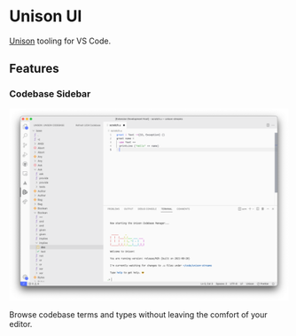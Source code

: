 # Unison UI

[Unison](https://www.unisonweb.org/) tooling for VS Code.

## Features

### Codebase Sidebar

![A screenshot of VS Code with Unison terms showing in the sidebar.](resources/codebase-sidebar.png)

Browse codebase terms and types without leaving the comfort of your editor.
